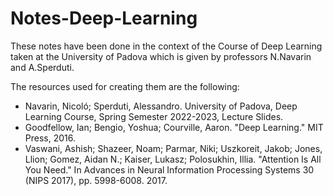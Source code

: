 # Notes-Deep-Learning

These notes have been done in the context of the Course of Deep Learning taken at the University of Padova which is given by professors N.Navarin and A.Sperduti.

The resources used for creating them are the following:

- Navarin, Nicoló; Sperduti, Alessandro. University of Padova, Deep Learning Course, Spring Semester 2022-2023, Lecture Slides.
- Goodfellow, Ian; Bengio, Yoshua; Courville, Aaron. "Deep Learning." MIT Press, 2016.
- Vaswani, Ashish; Shazeer, Noam; Parmar, Niki; Uszkoreit, Jakob; Jones, Llion; Gomez, Aidan N.; Kaiser, Lukasz; Polosukhin, Illia. "Attention Is All You Need." In Advances in Neural Information Processing Systems 30 (NIPS 2017), pp. 5998-6008. 2017.

